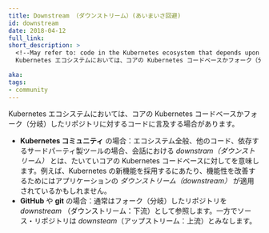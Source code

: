 ```yaml
---
title: Downstream （ダウンストリーム）(あいまいさ回避)
id: downstream
date: 2018-04-12
full_link: 
short_description: >
  <!--May refer to: code in the Kubernetes ecosystem that depends upon the core Kubernetes codebase or a forked repo.-->
  Kubernetes エコシステムにおいては、コアの Kubernetes コードベースかフォーク（分岐）したリポジトリに対するコードに言及する場合があります。

aka: 
tags:
- community
---
```

 <!--May refer to: code in the Kubernetes ecosystem that depends upon the core Kubernetes codebase or a forked repo.-->
 Kubernetes エコシステムにおいては、コアの Kubernetes コードベースかフォーク（分岐）したリポジトリに対するコードに言及する場合があります。

<!--more--> 

<!--
* In the **Kubernetes Community**: Conversations often use *downstream* to mean the ecosystem, code, or third-party tools that rely on the core Kubernetes codebase. For example, a new feature in Kubernetes may be adopted by applications *downstream* to improve their functionality.
* In **GitHub** or **git**: The convention is to refer to a forked repo as *downstream*, whereas the source repo is considered *upstream*.
-->
* **Kubernetes コミュニティ** の場合：エコシステム全般、他のコード、依存するサードパーティ製ツールの場合、会話における *downstram（ダウンストリーム）* とは、たいていコアの Kubernetes コードベースに対してを意味します。例えば、Kubernetes の新機能を採用するにあたり、機能性を改善するためにはアプリケーションの *ダウンストリーム（downstream）* が適用されているかもしれません。
* **GitHub** や **git** の場合：通常はフォーク（分岐）したリポジトリを *downstream* （ダウンストリーム：下流）として参照します。一方でソース・リポジトリは *downsteam*（アップストリーム：上流）とみなします。

